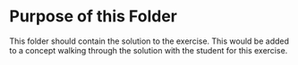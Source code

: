 # Purpose of this Folder

This folder should contain the solution to the exercise. This would be added to a concept walking through the solution with the student for this exercise.


